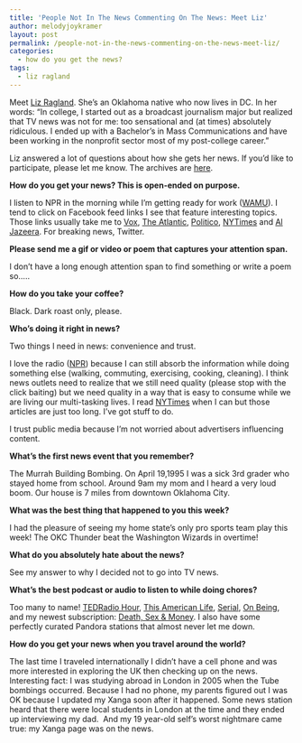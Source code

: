 ```yaml
---
title: 'People Not In The News Commenting On The News: Meet Liz'
author: melodyjoykramer
layout: post
permalink: /people-not-in-the-news-commenting-on-the-news-meet-liz/
categories:
  - how do you get the news?
tags:
  - liz ragland
---
```

Meet [Liz Ragland][1]. She&#8217;s an Oklahoma native who now lives in DC. In her words: &#8220;In college, I started out as a broadcast journalism major but realized that TV news was not for me: too sensational and (at times) absolutely ridiculous. I ended up with a Bachelor&#8217;s in Mass Communications and have been working in the nonprofit sector most of my post-college career.&#8221;

Liz answered a lot of questions about how she gets her news. If you&#8217;d like to participate, please let me know. The archives are [here][2].

**How do you get your news? This is open-ended on purpose.**

I listen to NPR in the morning while I&#8217;m getting ready for work ([WAMU][3]). I tend to click on Facebook feed links I see that feature interesting topics. Those links usually take me to [Vox][4], [The Atlantic][5], [Politico][6], [NYTimes][7] and [Al Jazeera][8]. For breaking news, Twitter.

**Please send me a gif or video or poem that captures your attention span.**

I don&#8217;t have a long enough attention span to find something or write a poem so&#8230;..

**How do you take your coffee?**

Black. Dark roast only, please.

**Who&#8217;s doing it right in news?**

Two things I need in news: convenience and trust.

I love the radio ([NPR][9]) because I can still absorb the information while doing something else (walking, commuting, exercising, cooking, cleaning). I think news outlets need to realize that we still need quality (please stop with the click baiting) but we need quality in a way that is easy to consume while we are living our multi-tasking lives. I read [NYTimes][7] when I can but those articles are just too long. I&#8217;ve got stuff to do.

I trust public media because I&#8217;m not worried about advertisers influencing content.

**What&#8217;s the first news event that you remember?**

The Murrah Building Bombing. On April 19,1995 I was a sick 3rd grader who stayed home from school. Around 9am my mom and I heard a very loud boom. Our house is 7 miles from downtown Oklahoma City.

**What was the best thing that happened to you this week?**

I had the pleasure of seeing my home state&#8217;s only pro sports team play this week! The OKC Thunder beat the Washington Wizards in overtime!

**What do you absolutely hate about the news?**

See my answer to why I decided not to go into TV news.

**What&#8217;s the best podcast or audio to listen to while doing chores?**

Too many to name! [TEDRadio Hour][10], [This American Life][11], [Serial][12], [On Being][13], and my newest subscription: [Death, Sex & Money][14]. I also have some perfectly curated Pandora stations that almost never let me down.

**How do you get your news when you travel around the world?**

The last time I traveled internationally I didn&#8217;t have a cell phone and was more interested in exploring the UK then checking up on the news. Interesting fact: I was studying abroad in London in 2005 when the Tube bombings occurred. Because I had no phone, my parents figured out I was OK because I updated my Xanga soon after it happened. Some news station heard that there were local students in London at the time and they ended up interviewing my dad.  And my 19 year-old self&#8217;s worst nightmare came true: my Xanga page was on the news.

 [1]: https://twitter.com/lizragland
 [2]: http://www.melodyjk.com/category/how-do-you-get-the-news/
 [3]: http://wamu.org/
 [4]: www.vox.com
 [5]: http://www.theatlantic.com/
 [6]: http://www.politico.com/
 [7]: http://www.nytimes.com/
 [8]: http://www.aljazeera.com/
 [9]: http://www.npr.org/
 [10]: http://www.npr.org/programs/ted-radio-hour/?showDate=2015-02-13
 [11]: http://www.thisamericanlife.org/
 [12]: http://serialpodcast.org/
 [13]: http://onbeing.org/
 [14]: http://www.wnyc.org/shows/deathsexmoney/